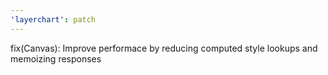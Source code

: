```yaml
---
'layerchart': patch
---
```


fix(Canvas): Improve performace by reducing computed style lookups and memoizing responses

